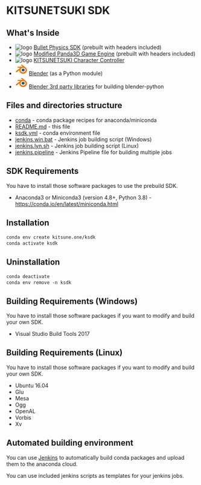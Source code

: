 KITSUNETSUKI SDK
================


What's Inside
-------------

* ![logo](conda/bullet/icon_32.png) [Bullet Physics SDK](conda/bullet) (prebuilt with headers included)
* ![logo](conda/panda3d/icon_32.png) [Modified Panda3D Game Engine](conda/panda3d) (prebuilt with headers included)
* ![logo](conda/kcc/icon_32.png) [KITSUNETSUKI Character Controller](conda/kcc)
* ![logo](conda/blender/blender_icon_32x32.png) [Blender](conda/blender) (as a Python module)
* ![logo](conda/blender/blender_icon_32x32.png) [Blender 3rd party libraries](conda/blender-thirdparty) for building blender-python

Files and directories structure
-------------------------------

* [conda](conda) - conda package recipes for anaconda/miniconda
* [README.md](README.md) - this file
* [ksdk.yml](ksdk.yml) - conda environment file
* [jenkins.win.bat](jenkins.win.bat) - Jenkins job building script (Windows)
* [jenkins.lyn.sh](jenkins.lyn.sh) - Jenkins job building script (Linux)
* [jenkins.pipeline](jenkins.pipeline) - Jenkins Pipeline file for building multiple jobs


SDK Requirements
----------------

You have to install those software packages to use the prebuild SDK.

* Anaconda3 or Miniconda3 (version 4.8+, Python 3.8) - https://conda.io/en/latest/miniconda.html


Installation
------------

```
conda env create kitsune.one/ksdk
conda activate ksdk
```


Uninstallation
------------

```
conda deactivate
conda env remove -n ksdk
```


Building Requirements (Windows)
-------------------------------

You have to install those software packages if you want to modify and build your own SDK.

* Visual Studio Build Tools 2017


Building Requirements (Linux)
-----------------------------

You have to install those software packages if you want to modify and build your own SDK.

* Ubuntu 16.04
* Glu
* Mesa
* Ogg
* OpenAL
* Vorbis
* Xv


Automated building environment
------------------------------

You can use [Jenkins](https://www.jenkins.io/)
to automatically build conda packages and upload them to the anaconda cloud.

You can use included jenkins scripts as templates for your jenkins jobs.
